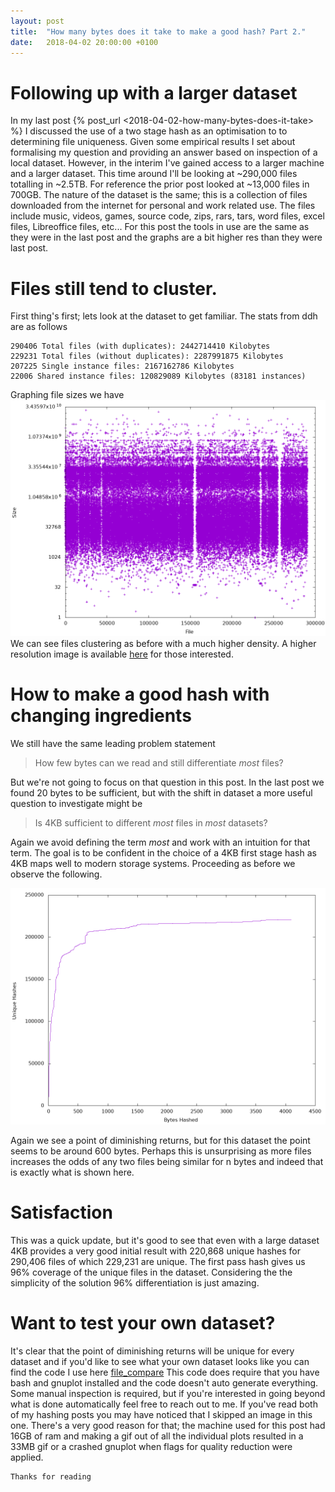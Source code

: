 ```yaml
---
layout: post
title:  "How many bytes does it take to make a good hash? Part 2."
date:   2018-04-02 20:00:00 +0100
---
```

# Following up with a larger dataset
In my last post {% post_url <2018-04-02-how-many-bytes-does-it-take> %} I discussed the use of a two stage hash as an optimisation to to determining file uniqueness. Given some empirical results I set about formalising my question and providing an answer based on inspection of a local dataset. However, in the interim I've gained access to a larger machine and a larger dataset. This time around I'll be looking at ~290,000 files totalling in ~2.5TB. For reference the prior post looked at ~13,000 files in 700GB. The nature of the dataset is the same; this is a collection of files downloaded from the internet for personal and work related use. The files include music, videos, games, source code, zips, rars, tars, word files, excel files, Libreoffice files, etc... For this post the tools in use are the same as they were in the last post and the graphs are a bit higher res than they were last post.

# Files still tend to cluster.
First thing's first; lets look at the dataset to get familiar. The stats from ddh are as follows
```
290406 Total files (with duplicates): 2442714410 Kilobytes
229231 Total files (without duplicates): 2287991875 Kilobytes
207225 Single instance files: 2167162786 Kilobytes
22006 Shared instance files: 120829089 Kilobytes (83181 instances)
```
Graphing file sizes we have
![Files clustering](https://raw.githubusercontent.com/darakian/darakian.github.io/master/_images/2018-05-12-how-many-bytes-part2/sizes.png)
We can see files clustering as before with a much higher density. A higher resolution image is available [here](https://raw.githubusercontent.com/darakian/darakian.github.io/master/_images/2018-05-12-how-many-bytes-part2/sizes2.png) for those interested.

# How to make a good hash with changing ingredients
We still have the same leading problem statement
> How few bytes can we read and still differentiate *most* files?

But we're not going to focus on that question in this post. In the last post we found 20 bytes to be sufficient, but with the shift in dataset a more useful question to investigate might be
> Is 4KB sufficient to different *most* files in *most* datasets?

Again we avoid defining the term *most* and work with an intuition for that term. The goal is to be confident in the choice of a 4KB first stage hash as 4KB maps well to modern storage systems. Proceeding as before we observe the following.

![Files clustering](https://raw.githubusercontent.com/darakian/darakian.github.io/master/_images/2018-05-12-how-many-bytes-part2/histogram.png)

Again we see a point of diminishing returns, but for this dataset the point seems to be around 600 bytes. Perhaps this is unsurprising as more files increases the odds of any two files being similar for n bytes and indeed that is exactly what is shown here.

# Satisfaction
This was a quick update, but it's good to see that even with a large dataset 4KB provides a very good initial result with 220,868 unique hashes for 290,406 files of which 229,231 are unique. The first pass hash gives us 96% coverage of the unique files in the dataset. Considering the the simplicity of the solution 96% differentiation is just amazing.


# Want to test your own dataset?
It's clear that the point of diminishing returns will be unique for every dataset and if you'd like to see what your own dataset looks like you can find the code I use here
[file_compare](https://github.com/darakian/rustExperiments/tree/master/file_compare)
This code does require that you have bash and gnuplot installed and the code doesn't auto generate everything. Some manual inspection is required, but if you're interested in going beyond what is done automatically feel free to reach out to me. If you've read both of my hashing posts you may have noticed that I skipped an image in this one. There's a very good reason for that; the machine used for this post had 16GB of ram and making a gif out of all the individual plots resulted in a 33MB gif or a crashed gnuplot when flags for quality reduction were applied.


```
Thanks for reading
```
